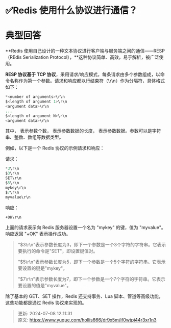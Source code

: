 # ✅Redis 使用什么协议进行通信？

# 典型回答


**Redis 使用自己设计的一种文本协议进行客户端与服务端之间的通信——RESP（REdis Serialization Protocol），**这种协议简单、高效，易于解析，被广泛使用。



**RESP 协议基于 TCP 协议**，采用请求/响应模式，每条请求由多个参数组成，以命令名称作为第一个参数。请求和响应都以行结束符（\r\n）作为分隔符，具体格式如下：



```java
*<number of arguments>\r\n
$<length of argument 1>\r\n
<argument data>\r\n
...
$<length of argument N>\r\n
<argument data>\r\n
```

<font style="color:rgb(55, 65, 81);background-color:rgb(247, 247, 248);"></font>

其中，<number of arguments> 表示参数个数，<length of argument> 表示参数数据的长度，<argument data> 表示参数数据。参数可以是字符串、整数、数组等数据类型。



例如，以下是一个 Redis 协议的示例请求和响应：

请求：



```java
*3\r\n
$3\r\n
SET\r\n
$5\r\n
mykey\r\n
$7\r\n
myvalue\r\n
```



响应：

```plain
+OK\r\n
```



上面的请求表示向 Redis 服务器设置一个名为 "mykey" 的键，值为 "myvalue"。响应返回 "+OK" 表示操作成功。



> "$3\r\n"表示参数长度为3，即下一个参数是一个3个字符的字符串。它表示要执行的命令是"SET"，即设置键值对。
>
> 
>
> "$5\r\n"表示参数长度为5，即下一个参数是一个5个字符的字符串。它表示要设置的键是"mykey"。
>
> 
>
> "$7\r\n"表示参数长度为7，即下一个参数是一个7个字符的字符串。它表示要设置的值是"myvalue"。
>



除了基本的 GET、SET 操作，Redis 还支持事务、Lua 脚本、管道等高级功能，这些功能都是通过 Redis 协议来实现的。



> 更新: 2024-07-08 12:11:31  
> 原文: <https://www.yuque.com/hollis666/dr9x5m/if0wtpi44r3xr1n3>